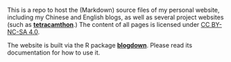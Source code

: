 This is a repo to host the (Markdown) source files of my personal website, including my Chinese and English blogs, as well as several project websites (such as [**tetracamthon**](https://github.com/john-qu/tetracamthon).) The content of all pages is licensed under [CC BY-NC-SA 4.0](http://creativecommons.org/licenses/by-nc-sa/4.0/).

The website is built via the R package [**blogdown**](https://github.com/rstudio/blogdown). Please read its documentation for how to use it.